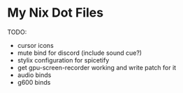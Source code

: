 # My Nix Dot Files

TODO:

- cursor icons
- mute bind for discord (include sound cue?)
- stylix configuration for spicetify
- get gpu-screen-recorder working and write patch for it
- audio binds
- g600 binds


